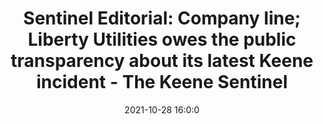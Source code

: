 ---
"title": "Sentinel Editorial: Company line; Liberty Utilities owes the public transparency about its latest Keene incident - The Keene Sentinel"
"date": "2021-10-28 16:0:0"
"feed_name": "GOOGLENEWSCONSTRUCTION"
"feed_website": "https://news.google.com/search?q=construction%2Bincident&hl=en-US&gl=US&ceid=US:en"
"feed_rss": "https://news.google.com/rss/search?q=construction%2Bincident&hl=en-US&gl=US&ceid=US:en"
"link": "https://www.sentinelsource.com/opinion/editorial/sentinel-editorial-company-line-liberty-utilities-owes-the-public-transparency-about-its-latest-keene-incident/article_1ad9c4e7-b312-5d12-91f4-6a0822c0869a.html"
"source": "{'href': 'https://www.sentinelsource.com', 'title': 'The Keene Sentinel'}"
"file": "_posts/2021-1-1-6effccafa6f32508b8608bd4196b8e76d9fded1b.md"
"accident": "1"
"drilling": "0"
"dead": "0"
"injured": "0"
"arrested": "0"
"place": "unknown place"
"where": "unknown site"
"causes": "unknown"
"place_uri": "unknown place"
---